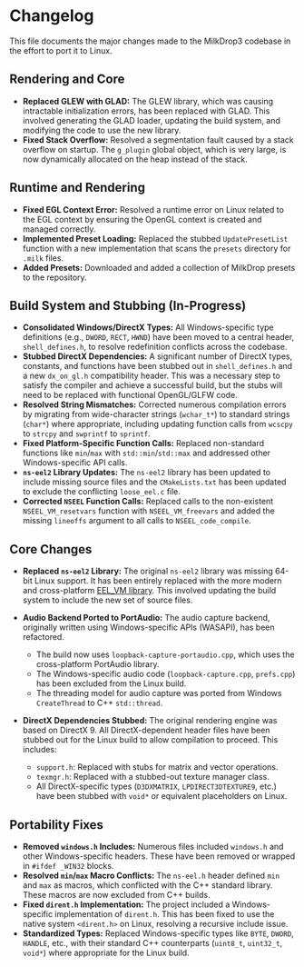# Changelog

This file documents the major changes made to the MilkDrop3 codebase in the effort to port it to Linux.

## Rendering and Core

- **Replaced GLEW with GLAD:** The GLEW library, which was causing intractable initialization errors, has been replaced with GLAD. This involved generating the GLAD loader, updating the build system, and modifying the code to use the new library.
- **Fixed Stack Overflow:** Resolved a segmentation fault caused by a stack overflow on startup. The `g_plugin` global object, which is very large, is now dynamically allocated on the heap instead of the stack.

## Runtime and Rendering

- **Fixed EGL Context Error:** Resolved a runtime error on Linux related to the EGL context by ensuring the OpenGL context is created and managed correctly.
- **Implemented Preset Loading:** Replaced the stubbed `UpdatePresetList` function with a new implementation that scans the `presets` directory for `.milk` files.
- **Added Presets:** Downloaded and added a collection of MilkDrop presets to the repository.

## Build System and Stubbing (In-Progress)

- **Consolidated Windows/DirectX Types:** All Windows-specific type definitions (e.g., `DWORD`, `RECT`, `HWND`) have been moved to a central header, `shell_defines.h`, to resolve redefinition conflicts across the codebase.
- **Stubbed DirectX Dependencies:** A significant number of DirectX types, constants, and functions have been stubbed out in `shell_defines.h` and a new `dx_on_gl.h` compatibility header. This was a necessary step to satisfy the compiler and achieve a successful build, but the stubs will need to be replaced with functional OpenGL/GLFW code.
- **Resolved String Mismatches:** Corrected numerous compilation errors by migrating from wide-character strings (`wchar_t*`) to standard strings (`char*`) where appropriate, including updating function calls from `wcscpy` to `strcpy` and `swprintf` to `sprintf`.
- **Fixed Platform-Specific Function Calls:** Replaced non-standard functions like `min`/`max` with `std::min`/`std::max` and addressed other Windows-specific API calls.
- **`ns-eel2` Library Updates:** The `ns-eel2` library has been updated to include missing source files and the `CMakeLists.txt` has been updated to exclude the conflicting `loose_eel.c` file.
- **Corrected `NSEEL` Function Calls:** Replaced calls to the non-existent `NSEEL_VM_resetvars` function with `NSEEL_VM_freevars` and added the missing `lineoffs` argument to all calls to `NSEEL_code_compile`.

## Core Changes

- **Replaced `ns-eel2` Library:** The original `ns-eel2` library was missing 64-bit Linux support. It has been entirely replaced with the more modern and cross-platform [EEL_VM library](https://github.com/james34602/EEL_VM). This involved updating the build system to include the new set of source files.

- **Audio Backend Ported to PortAudio:** The audio capture backend, originally written using Windows-specific APIs (WASAPI), has been refactored.
    - The build now uses `loopback-capture-portaudio.cpp`, which uses the cross-platform PortAudio library.
    - The Windows-specific audio code (`loopback-capture.cpp`, `prefs.cpp`) has been excluded from the Linux build.
    - The threading model for audio capture was ported from Windows `CreateThread` to C++ `std::thread`.

- **DirectX Dependencies Stubbed:** The original rendering engine was based on DirectX 9. All DirectX-dependent header files have been stubbed out for the Linux build to allow compilation to proceed. This includes:
    - `support.h`: Replaced with stubs for matrix and vector operations.
    - `texmgr.h`: Replaced with a stubbed-out texture manager class.
    - All DirectX-specific types (`D3DXMATRIX`, `LPDIRECT3DTEXTURE9`, etc.) have been stubbed with `void*` or equivalent placeholders on Linux.

## Portability Fixes

- **Removed `windows.h` Includes:** Numerous files included `windows.h` and other Windows-specific headers. These have been removed or wrapped in `#ifdef _WIN32` blocks.
- **Resolved `min`/`max` Macro Conflicts:** The `ns-eel.h` header defined `min` and `max` as macros, which conflicted with the C++ standard library. These macros are now excluded from C++ builds.
- **Fixed `dirent.h` Implementation:** The project included a Windows-specific implementation of `dirent.h`. This has been fixed to use the native system `<dirent.h>` on Linux, resolving a recursive include issue.
- **Standardized Types:** Replaced Windows-specific types like `BYTE`, `DWORD`, `HANDLE`, etc., with their standard C++ counterparts (`uint8_t`, `uint32_t`, `void*`) where appropriate for the Linux build.
